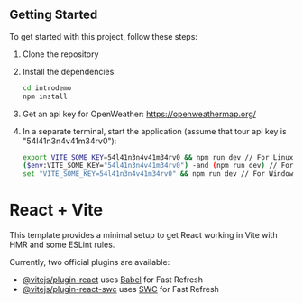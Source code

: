 ## Getting Started

To get started with this project, follow these steps:

1. Clone the repository

2. Install the dependencies:
    ```sh
    cd introdemo
    npm install
    ```

3. Get an api key for OpenWeather:
    https://openweathermap.org/

4. In a separate terminal, start the application (assume that tour api key is "54l41n3n4v41m34rv0"):
    ```sh
    export VITE_SOME_KEY=54l41n3n4v41m34rv0 && npm run dev // For Linux/macOS Bash
    ($env:VITE_SOME_KEY="54l41n3n4v41m34rv0") -and (npm run dev) // For Windows PowerShell
    set "VITE_SOME_KEY=54l41n3n4v41m34rv0" && npm run dev // For Windows cmd.exe
    ```

# React + Vite

This template provides a minimal setup to get React working in Vite with HMR and some ESLint rules.

Currently, two official plugins are available:

- [@vitejs/plugin-react](https://github.com/vitejs/vite-plugin-react/blob/main/packages/plugin-react/README.md) uses [Babel](https://babeljs.io/) for Fast Refresh
- [@vitejs/plugin-react-swc](https://github.com/vitejs/vite-plugin-react-swc) uses [SWC](https://swc.rs/) for Fast Refresh
